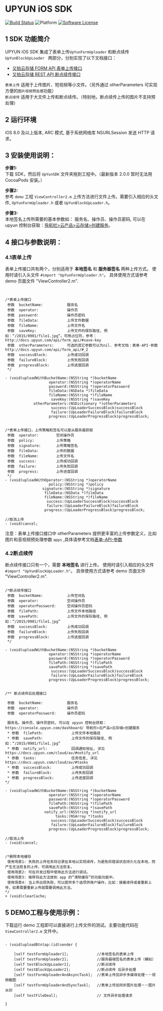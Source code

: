 # UPYUN iOS SDK
[![Build Status](https://travis-ci.org/upyun/ios-sdk.svg?branch=master)](https://travis-ci.org/upyun/ios-sdk)
![Platform](http://img.shields.io/cocoapods/p/UPYUN.svg)
[![Software License](https://img.shields.io/badge/license-MIT-brightgreen.svg)](License.md)



## 1 SDK 功能简介

UPYUN iOS SDK 集成了表单上传``` UpYunFormUploader ```  和断点续传  ``` UpYunBlockUpLoader```   两部分，分别实现了以下文档接口：    
- [又拍云存储 FORM API 表单上传接口](http://docs.upyun.com/api/form_api/)        
- [又拍云存储 REST API 断点续传接口](http://docs.upyun.com/api/rest_api/#_3)



```表单上传```  适用于上传图片、短视频等小文件。（另外通过 otherParameters 可实现方便的```图片视频预处理```功能）			
```断点续传```  适用于大文件上传和断点续传。（特别地，断点续传上传的图片不支持预处理）


## 2 运行环境
iOS 8.0 及以上版本, ARC 模式, 基于系统网络库 NSURLSession 发送 HTTP 请求。
 
## 3 安装使用说明：
 **步骤1:**    
 下载 SDK，然后将 `UpYunSDK` 文件夹拖到工程中。（最新版本 2.0.0 暂时无法用 CocoaPods 安装。）

 **步骤2:**     
 参考 ```demo``` 工程 ```ViewController2.m``` 上传方法进行文件上传。需要引入相应的头文件, ``` UpYunFormUploader.h ``` 或者 ``` UpYunBlockUpLoader.h ```。
 
	

**步骤3:**   
本地签名上传所需要的基本参数如： 
服务名、操作员、操作员密码, 可以在 upyun 控制台获取：[导航栏>云产品>云存储>创建服务](https://console.upyun.com/dashboard/)。		
 


## 4 接口与参数说明： 


### 4.1表单上传

表单上传接口共有两个，分别适用于 __本地签名__ 和 __服务器签名__ 两种上传方式。
使用时请引入头文件 ```#import "UpYunFormUploader.h"```。 具体使用方式请参考 demo 页面文件 "ViewController2.m".



```					


/*表单上传接口
 参数  bucketName:           服务名
 参数  operator:             操作员
 参数  password:             操作员密码
 参数  fileData:             上传文件数据
 参数  fileName:             上传文件名
 参数  saveKey:              上传文件的保存路径, 例如：“/2015/0901/file1.jpg”。可用占位符，参考：http://docs.upyun.com/api/form_api/#save-key
 参数  otherParameters:      可选的其它参数可以为nil. 参考文档：表单-API-参数http://docs.upyun.com/api/form_api/#_2
 参数  successBlock:         上传成功回调
 参数  failureBlock:         上传失败回调
 参数  progressBlock:        上传进度回调
 */

- (void)uploadWithBucketName:(NSString *)bucketName
                    operator:(NSString *)operatorName
                    password:(NSString *)operatorPassword
                    fileData:(NSData *)fileData
                    fileName:(NSString *)fileName
                     saveKey:(NSString *)saveKey
             otherParameters:(NSDictionary *)otherParameters
                     success:(UpLoaderSuccessBlock)successBlock
                     failure:(UpLoaderFailureBlock)failureBlock
                    progress:(UpLoaderProgressBlock)progressBlock;


/*表单上传接口，上传策略和签名可以是从服务器获取
 参数  operator:        空间操作员
 参数  policy:          上传策略
 参数  signature:       上传策略签名
 参数  fileData:        上传的数据
 参数  fileName:        上传文件名
 参数  success:         上传成功回调
 参数  failure:         上传失败回调
 参数  progress:        上传进度回调
 */
- (void)uploadWithOperator:(NSString *)operatorName
                    policy:(NSString *)policy
                 signature:(NSString *)signature
                  fileData:(NSData *)fileData
                  fileName:(NSString *)fileName
                   success:(UpLoaderSuccessBlock)successBlock
                   failure:(UpLoaderFailureBlock)failureBlock
                  progress:(UpLoaderProgressBlock)progressBlock;

//取消上传
- (void)cancel;

```					

注意：表单上传接口接口中 otherParameters 提供更丰富的上传参数定义，比如图片和音视频预处理参数 ```apps``` ,具体请参考文档[表单-API-参数](http://docs.upyun.com/api/form_api/#_2)


### 4.2断点续传

断点续传接口只有一个，需要 __本地签名__ 进行上传。
使用时请引入相应的头文件 ```#import "UpYunBlockUpLoader.h"```。 具体使用方式请参考 demo 页面文件 "ViewController2.m".


```  				

/*断点续传接口
 参数  bucketName:           上传空间名
 参数  operator:             空间操作员
 参数  operatorPassword:     空间操作员密码
 参数  filePath:             上传文件本地路径
 参数  savePath:             上传文件的保存路径, 例如：“/2015/0901/file1.jpg”
 参数  successBlock:         上传成功回调
 参数  failureBlock:         上传失败回调
 参数  progressBlock:        上传进度回调
 */

- (void)uploadWithBucketName:(NSString *)bucketName
                    operator:(NSString *)operatorName
                    password:(NSString *)operatorPassword
                    filePath:(NSString *)filePath
                    savePath:(NSString *)savePath
                     success:(UpLoaderSuccessBlock)successBlock
                     failure:(UpLoaderFailureBlock)failureBlock
                    progress:(UpLoaderProgressBlock)progressBlock;
                    
                   
/** 断点续传后处理接口
 
 参数  bucketName:           服务名
 参数  operator:             操作员
 参数  operatorPassword:     操作员密码
 
 服务名、操作员、操作员密码, 可以在 upyun 控制台获取：https://console.upyun.com/dashboard/ 导航栏>云产品>云存储>创建服务
 * 参数  filePath:             上传文件本地路径
 * 参数  savePath:             上传文件的保存路径, 例如：“/2015/0901/file1.jpg”
 * 参数  notify_url:           回调通知地址, 详见 https://docs.upyun.com/cloud/av/#notify_url
 * 参数  tasks:                任务信息, 详见 https://docs.upyun.com/cloud/av/#tasks
 * 参数  successBlock:         上传成功回调
 * 参数  failureBlock:         上传失败回调
 * 参数  progressBlock:        上传进度回调
*/

- (void)uploadWithBucketName:(NSString *)bucketName
                    operator:(NSString *)operatorName
                    password:(NSString *)operatorPassword
                    filePath:(NSString *)filePath
                    savePath:(NSString *)savePath
                  notify_url:(NSString *)notify_url
                       tasks:(NSArray *)tasks
                     success:(UpLoaderSuccessBlock)successBlock
                     failure:(UpLoaderFailureBlock)failureBlock
                    progress:(UpLoaderProgressBlock)progressBlock;
                    
//取消上传
- (void)cancel;


/*删除本地缓存
 使用场景1: 失败的上传任务将记录在本地以实现续传，为避免将错误状态持久化在本地，而产生无法恢复的上传，可调用此方法恢复。
 使用场景2: 可在开发过程中使用此方法进行调试。
 使用场景3: 推荐将此方法放到 app 的“清除缓存”的功能功能中。
 使用场景4: 当上传出现失败，可以提供多个选项供用户操作，比如：接着续传或者重新上传，如果需要重新上传就需要调用此方法。
*/
+ (void)clearCache;

``` 				

 
## 5 DEMO工程与使用示例： 

下载运行 demo 工程即可以直接进行上传文件的测试。主要功能代码在 ```ViewController2.m``` 文件中。

```  

- (void)uploadBtntap:(id)sender {
    
    [self testFormUploader1];             //本地签名的表单上传
    [self testFormUploader2];             //服务器端签名的表单上传（模拟）
    [self testBlockUpLoader1];            //断点续传
    [self testBlockUpLoader2];            //断点续传 后异步处理
    [self testFormUploaderAndAsyncTask];  //表单上传加异步多媒体处理－－视频截图
    [self testFormUploaderAndSyncTask];   //表单上传加同步图片处理－－图片水印
    [self testFileDeal];                  // 文件异步处理请求

}

```  





 
    
    
 
 
 



